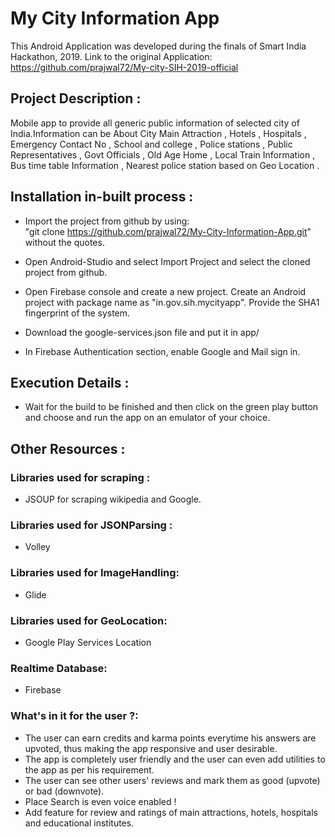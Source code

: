# My City Information App

This Android Application was developed during the finals of Smart India Hackathon, 2019. 
Link to the original Application: https://github.com/prajwal72/My-city-SIH-2019-official

## Project Description :

Mobile app to provide all generic public information of selected city of India.Information can be About City Main Attraction , Hotels , Hospitals , Emergency Contact No , School and college , Police stations , Public Representatives , Govt Officials , Old Age Home , Local Train Information , Bus time table Information , Nearest police station based on Geo Location .

## Installation in-built process :

* Import the project from github by using:  
"git clone https://github.com/prajwal72/My-City-Information-App.git" without the quotes.

* Open Android-Studio and select Import Project and select the cloned project from github.

* Open Firebase console and create a new project. Create an Android project with package name as "in.gov.sih.mycityapp". Provide the SHA1 fingerprint of the system.

* Download the google-services.json file and put it in app/

* In Firebase Authentication section, enable Google and Mail sign in.


## Execution Details :

* Wait for the build to be finished and then click on the green play button and choose and run the app on an emulator of your choice.


## Other Resources :

### Libraries used for scraping :
* JSOUP for scraping wikipedia and Google.

### Libraries used for JSONParsing :
* Volley

### Libraries used for ImageHandling:
* Glide

### Libraries used for GeoLocation:
* Google Play Services Location

### Realtime Database:
* Firebase

### What's in it for the user ?:
* The user can earn credits and karma points everytime his answers are upvoted, thus making the app responsive and user desirable.
* The app is completely user friendly and the user can even add utilities to the app as per his requirement.
* The user can see other users' reviews and mark them as good (upvote) or bad (downvote).
* Place Search is even voice enabled !
* Add feature for review and ratings of main attractions, hotels, hospitals and educational institutes.
